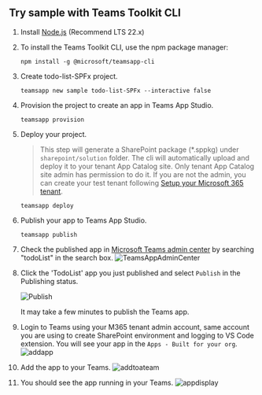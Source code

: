 ## Try sample with Teams Toolkit CLI
1. Install [Node.js](https://nodejs.org/en/download/) (Recommend LTS 22.x)
2. To install the Teams Toolkit CLI, use the npm package manager:
    ```
    npm install -g @microsoft/teamsapp-cli
    ```
3. Create todo-list-SPFx project.
    ```
    teamsapp new sample todo-list-SPFx --interactive false
    ```
4. Provision the project to create an app in Teams App Studio.
    ```
    teamsapp provision
    ```
5. Deploy your project.
    > This step will generate a SharePoint package (*.sppkg) under `sharepoint/solution` folder. The cli will automatically upload and deploy it to your tenant App Catalog site. Only tenant App Catalog site admin has permission to do it. If you are not the admin, you can create your test tenant following [Setup your Microsoft 365 tenant](https://docs.microsoft.com/en-us/sharepoint/dev/spfx/set-up-your-developer-tenant).
    ```
    teamsapp deploy
    ```
6. Publish your app to Teams App Studio.
    ```
    teamsapp publish
    ```
7. Check the published app in [Microsoft Teams admin center](https://admin.teams.microsoft.com/policies/manage-apps) by searching "todoList" in the search box.
![TeamsAppAdminCenter](images/TeamsAppAdminCenter.png)
1. Click the 'TodoList' app you just published and select `Publish` in the Publishing status.

    ![Publish](images/Publish.png)

    It may take a few minutes to publish the Teams app.
1. Login to Teams using your M365 tenant admin account, same account you are using to create SharePoint environment and logging to VS Code extension. You will see your app in the `Apps - Built for your org`. 
![addapp](images/addapp.png)
1. Add the app to your Teams.
![addtoateam](images/addtoateam.png)
1. You should see the app running in your Teams.
![appdisplay](images/appdisplay.png)